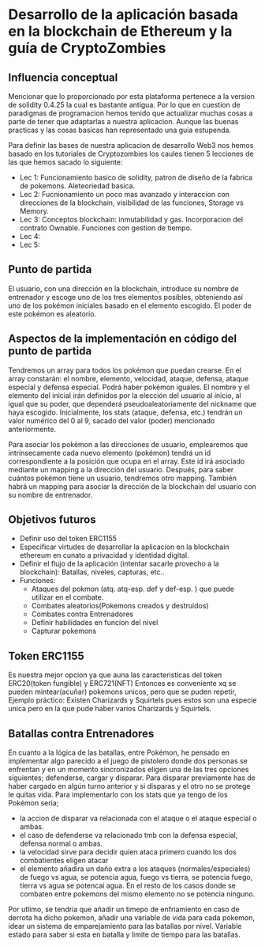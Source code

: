 # Desarrollo de la aplicación basada en la blockchain de Ethereum y la guía de CryptoZombies  


## Influencia conceptual

Mencionar que lo proporcionado por esta plataforma pertenece a la version de solidity 0.4.25 la cual es bastante antigua. Por lo que en cuestion de paradigmas de programacion hemos tenido que actualizar muchas cosas a parte de tener que adaptarlas a nuestra aplicacion. Aunque las buenas practicas y las cosas basicas han representado una guia estupenda.

Para definir las bases de nuestra aplicacion de desarrollo Web3 nos hemos basado en los tutoriales de Cryptozombies los caules tienen 5 lecciones de las que hemos sacado lo siguiente:
- Lec 1: Funcionamiento basico de solidity, patron de diseño de la fabrica de pokemons. Aleteoriedad basica.
- Lec 2: Fucnionamiento un poco mas avanzado y interaccion con direcciones de la blockchain, visibilidad de las funciones, Storage vs Memory.
- Lec 3: Conceptos blockchain: inmutabilidad y gas. Incorporacion del contrato Ownable. Funciones con gestion de tiempo.
- Lec 4: 
- Lec 5:  

## Punto de partida

El usuario, con una dirección en la blockchain, introduce su nombre de entrenador y escoge uno de los tres elementos posibles, obteniendo así uno de los pokémon iniciales basado en el elemento escogido. El poder de este pokémon es aleatorio.

## Aspectos de la implementación en código del punto de partida

Tendremos un array para todos los pokémon que puedan crearse. En el array constarán: el nombre, elemento, velocidad, ataque, defensa, ataque especial y defensa especial. Podrá haber pokémon iguales. El nombre y el elemento del inicial irán definidos por la elección del usuario al inicio, al igual que su poder, que dependerá pseudoaleatoriamente del nickname que haya escogido. Inicialmente, los stats (ataque, defensa, etc.) tendrán un valor numérico del 0 al 9, sacado del valor (poder) mencionado anteriormente.

Para asociar los pokémon a las direcciones de usuario, emplearemos que intrínsecamente cada nuevo elemento (pokémon) tendrá un id correspondiente a la posición que ocupa en el array. Este id irá asociado mediante un mapping a la dirección del usuario. Después, para saber cuántos pokémon tiene un usuario, tendremos otro mapping. También habrá un mapping para asociar la dirección de la blockchain del usuario con su nombre de entrenador.

## Objetivos futuros

- Definir uso del token ERC1155
- Especificar virtudes de desarrollar la aplicacion en la blockchain ethereum en cunato a privacidad y identidad digital.
- Definir el flujo de la aplicación (intentar sacarle provecho a la blockchain): Batallas, niveles, capturas, etc..
- Funciones:
  - Ataques del pokmon (atq. atq-esp. def y def-esp. ) que puede utilizar en el combate.
  - Combates aleatorios(Pokemons creados y destruidos)
  - Combates contra Entrenadores
  - Definir habilidades en funcion del nivel
  - Capturar pokemons

## Token ERC1155
Es nuestra mejor opcion ya que auna las caracteristicas del token ERC20(token fungible) y ERC721(NFT) Entonces es conveniente xq se pueden mintear(acuñar) pokemons unicos, pero que se puden repetir, Ejemplo práctico:
Existen Charizards y Squirtels pues estos son una especie unica pero en la que pude haber varios Charizards y Squirtels.  

## Batallas contra Entrenadores
En cuanto a la lógica de las batallas, entre Pokémon, he pensado en implementar algo parecido a el juego de pistolero donde dos personas se enfrentan y en un momento sincronizados eligen una de las tres opciones siguientes; defenderse, cargar y disparar. Para disparar previamente has de haber cargado en algún turno anterior y si disparas y el otro no se protege le quitas vida. Para implementarlo con los stats que ya tengo de los Pokémon seria;
- la accion de disparar va relacionada con el ataque o el ataque especial o ambas.
- el caso de defenderse va relacionado tmb con la defensa especial, defensa normal o ambas.
- la velocidad sirve para decidir quien ataca primero cuando los dos combatientes eligen atacar
- el elemento añadira un daño extra a los ataques (normales/especiales) de fuego vs agua, se potencia agua, fuego vs tierra, se potencia fuego, tierra vs agua se potencai agua. En el resto de los casos donde se combaten entre pokemons del mismo elemento no se potencia ninguno.  

Por utlimo, se tendria que añadir un timepo de enfriamiento en caso de derrota ha dicho pokemon, añadir una variable de vida para cada pokemon, idear un sistema de emparejamiento para las batallas por nivel. Variable estado para saber si esta en batalla y limite de tiempo para las batallas.